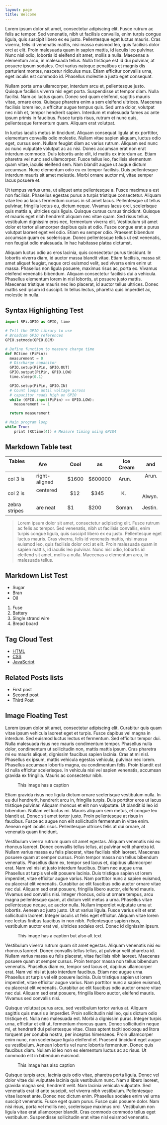 ```yaml
---
layout: page
title: Welcome
---
```


<amp-img src="{{ site.baseurl }}/static/img/macos-sierra.jpg" layout="responsive" width="266" height="150"></amp-img>
Lorem ipsum dolor sit amet, consectetur adipiscing elit. Fusce rutrum ac felis ac tempor. Sed venenatis, nibh ut facilisis convallis, enim turpis congue ligula, quis suscipit libero ex eu justo. Pellentesque eget luctus mauris. Cras viverra, felis id venenatis mattis, nisi massa euismod leo, quis facilisis dolor orci at elit. Proin malesuada quam in sapien mattis, id iaculis leo pulvinar. Nunc nisl odio, lobortis id eleifend sit amet, mollis a nulla. Maecenas a elementum arcu, in malesuada tellus. Nulla tristique est id dui pulvinar, at posuere ipsum sodales. Orci varius natoque penatibus et magnis dis parturient montes, nascetur ridiculus mus. Etiam efficitur convallis urna, eget iaculis est commodo id. Phasellus molestie a justo eget consequat.

Nullam porta urna ullamcorper, interdum arcu et, pellentesque justo. Quisque facilisis viverra nisl eget porta. Suspendisse ut tempor diam. Nulla facilisi. Nam ac luctus quam. Donec sed quam eleifend, sagittis mauris vitae, ornare eros. Quisque pharetra enim a sem eleifend ultrices. Maecenas facilisis lorem leo, a efficitur augue tempus quis. Sed urna dolor, volutpat nec nibh et, tempor hendrerit sapien. Interdum et malesuada fames ac ante ipsum primis in faucibus. Fusce turpis risus, rutrum et nunc quis, pellentesque fermentum quam. Aliquam erat volutpat.

In luctus iaculis metus in tincidunt. Aliquam consequat ligula at ex porttitor, elementum convallis odio molestie. Nullam vitae sapien aliquam, luctus odio eget, cursus sem. Nullam feugiat diam ac varius rutrum. Aliquam sed nunc ac nunc vulputate volutpat ac ac nisi. Donec accumsan erat non erat interdum commodo. Duis lobortis ante elit, id mattis ex interdum ac. Etiam pharetra vel nunc sed ullamcorper. Fusce tellus leo, facilisis elementum quam vitae, iaculis eleifend sem. Nam blandit augue ut augue dictum accumsan. Nunc elementum odio eu ex tempor facilisis. Duis pellentesque interdum mauris sit amet molestie. Morbi ornare auctor mi, vitae semper lacus posuere et.

Ut tempus varius urna, ut aliquet ante pellentesque a. Fusce maximus a est non facilisis. Phasellus egestas purus a turpis tristique consectetur. Aliquam vitae leo ac lacus fermentum cursus in sit amet lacus. Pellentesque ut tellus pulvinar, fringilla lectus eu, dictum neque. Vivamus lacus orci, scelerisque quis mattis a, ultricies quis ligula. Quisque cursus cursus tincidunt. Quisque et mauris eget nibh hendrerit aliquam nec vitae quam. Sed risus tellus, vestibulum dignissim eros nec, fermentum viverra elit. Vestibulum sit amet dolor et tortor ullamcorper dapibus quis at odio. Fusce congue erat a purus volutpat laoreet eget vel odio. Etiam eu semper odio. Praesent bibendum accumsan quam eu scelerisque. Donec pellentesque tellus ut est venenatis, non feugiat odio malesuada. In hac habitasse platea dictumst.

Aliquam luctus odio ac eros lacinia, quis consectetur purus tincidunt. In lobortis viverra diam, id auctor massa blandit vitae. Etiam facilisis, massa sit amet aliquet feugiat, neque orci euismod velit, sed viverra enim enim ut massa. Phasellus non ligula posuere, maximus risus ac, porta ex. Vivamus eleifend venenatis bibendum. Aliquam consectetur facilisis dui a vehicula. Phasellus elementum lorem in nisl lobortis, ut posuere justo mattis. Maecenas tristique mauris nec leo placerat, id auctor tellus ultrices. Donec mattis sed ipsum id suscipit. In tellus lectus, pharetra quis imperdiet ac, molestie in nulla.

## Syntax Highlighting Test

```python
import RPi.GPIO as GPIO, time

# Tell the GPIO library to use
# Broadcom GPIO references
GPIO.setmode(GPIO.BCM)

# Define function to measure charge time
def RCtime (PiPin):
  measurement = 0
  # Discharge capacitor
  GPIO.setup(PiPin, GPIO.OUT)
  GPIO.output(PiPin, GPIO.LOW)
  time.sleep(0.1)

  GPIO.setup(PiPin, GPIO.IN)
  # Count loops until voltage across
  # capacitor reads high on GPIO
  while (GPIO.input(PiPin) == GPIO.LOW):
    measurement += 1

  return measurement

# Main program loop
while True:
    print (RCtime(4)) # Measure timing using GPIO4
```

## Markdown Table test

| Tables        | Are           | Cool  |    as   | Ice Cream |   and    |
|---------------|---------------|-------|---------|-----------|----------|
| col 3 is      | right-aligned | $1600 | $600000 |    Arun.  |   Arun.  |
| col 2 is      | centered      |   $12 |    $345 |     K.    |   Alwyn. |
| zebra stripes | are neat      |    $1 |    $200 |    Soman. |  Jestin. |

> Lorem ipsum dolor sit amet, consectetur adipiscing elit. Fusce rutrum ac felis ac tempor. Sed venenatis, nibh ut facilisis convallis, enim turpis congue ligula, quis suscipit libero ex eu justo. Pellentesque eget luctus mauris. Cras viverra, felis id venenatis mattis, nisi massa euismod leo, quis facilisis dolor orci at elit. Proin malesuada quam in sapien mattis, id iaculis leo pulvinar. Nunc nisl odio, lobortis id eleifend sit amet, mollis a nulla. Maecenas a elementum arcu, in malesuada tellus.

## Markdown List Test

* Sugar
* Bran
* Oil

1. Fuse
2. Battery 
3. Single strand wire
4. Bread board

## Tag Cloud Test

<ul class="tags">
  <li><a href="#" class="tag">HTML</a></li>
  <li><a href="#" class="tag">CSS</a></li>
  <li><a href="#" class="tag">JavaScript</a></li>
</ul>

## Related Posts lists

<ul class="cp-ul">
  <li>First post</li>
  <li>Second post</li>
  <li>Third Post</li>
</ul>

## Image Floating Test

Lorem ipsum dolor sit amet, consectetur adipiscing elit. Curabitur quis quam vitae ipsum vehicula laoreet eget et turpis. Fusce dapibus vel magna in interdum. Sed euismod luctus lectus et fermentum. Sed efficitur tempor dui. Nulla malesuada risus nec mauris condimentum tempor. Phasellus nulla dolor, condimentum ut sollicitudin non, mattis mattis ipsum. Cras pharetra mi eu mauris aliquet, dignissim faucibus sapien lacinia. Cras at mi nisl. Phasellus ex ipsum, mattis vehicula egestas vehicula, pulvinar nec lorem. Phasellus accumsan lobortis magna, eu condimentum felis. Proin blandit est id nulla efficitur scelerisque. In vehicula nisi vel sapien venenatis, accumsan gravida ex fringilla. Mauris ac consectetur nibh.
<figure class="figure figure-right">
<amp-img src="https://unsplash.it/300/400?image=123" alt="chipprogrammer" height="320" width="200"></amp-img>
  <figcaption>This image has a caption</figcaption>
</figure>
Etiam gravida risus nec ligula dictum ornare scelerisque vestibulum nulla. In eu dui hendrerit, hendrerit arcu in, fringilla turpis. Duis porttitor eros ut lacus tristique pulvinar. Aliquam rhoncus et elit non vulputate. Ut blandit id leo id bibendum. Nullam vel luctus mi. Mauris aliquam sem metus, et congue leo blandit at. Donec sit amet tortor justo. Proin pellentesque at risus in faucibus. Fusce ac augue non elit sollicitudin fermentum in vitae enim. Aenean eget iaculis risus. Pellentesque ultrices felis at dui ornare, at venenatis quam tincidunt.

Vestibulum viverra rutrum quam sit amet egestas. Aliquam venenatis nisi eu rhoncus laoreet. Donec convallis tellus tellus, at pulvinar velit pharetra id. Nullam varius massa eu felis placerat, vitae facilisis nibh laoreet. Maecenas posuere quam at semper cursus. Proin tempor massa non tellus bibendum venenatis. Phasellus diam ex, tempor sed lacus et, dapibus ullamcorper erat. Nam vel nisi at justo interdum faucibus. Etiam nec augue urna. Phasellus at turpis vel elit posuere lacinia. Duis tristique sapien ut lorem imperdiet, vitae efficitur augue varius. Nam porttitor nunc a sapien euismod, eu placerat elit venenatis. Curabitur ac elit faucibus odio auctor ornare vitae nec dui. Aliquam sed erat posuere, fringilla libero auctor, eleifend mauris. Vivamus sed convallis nisi. Integer rhoncus, odio ut ornare tempus, arcu magna pellentesque quam, at dictum velit metus a urna. Phasellus vitae pellentesque neque, ac auctor nulla. Nullam imperdiet vulputate urna ut lobortis. Aenean ac justo justo. Ut ut varius ligula. Fusce varius elit et erat sollicitudin laoreet. Integer iaculis ut felis eget efficitur. Aliquam vitae lorem nec lectus finibus faucibus in non nibh. Pellentesque sapien risus, vestibulum auctor erat vel, ultricies sodales orci. Donec id dignissim ipsum.
<figure class="figure figure-left">
<amp-img src="https://unsplash.it/300/400?image=123" alt="This is the alt text" height="320" width="200"></amp-img>
  <figcaption>This image has a caption but also alt text</figcaption>
</figure>
Vestibulum viverra rutrum quam sit amet egestas. Aliquam venenatis nisi eu rhoncus laoreet. Donec convallis tellus tellus, at pulvinar velit pharetra id. Nullam varius massa eu felis placerat, vitae facilisis nibh laoreet. Maecenas posuere quam at semper cursus. Proin tempor massa non tellus bibendum venenatis. Phasellus diam ex, tempor sed lacus et, dapibus ullamcorper erat. Nam vel nisi at justo interdum faucibus. Etiam nec augue urna. Phasellus at turpis vel elit posuere lacinia. Duis tristique sapien ut lorem imperdiet, vitae efficitur augue varius. Nam porttitor nunc a sapien euismod, eu placerat elit venenatis. Curabitur ac elit faucibus odio auctor ornare vitae nec dui. Aliquam sed erat posuere, fringilla libero auctor, eleifend mauris. Vivamus sed convallis nisi.

Quisque volutpat purus arcu, sed vestibulum tortor varius at. Aliquam sagittis quis mauris a imperdiet. Proin sollicitudin nisl leo, quis dictum odio tristique et. Nulla nec malesuada est. Morbi a dignissim purus. Integer turpis urna, efficitur et elit ut, fermentum rhoncus quam. Donec sollicitudin neque mi, et hendrerit dui pellentesque vitae. Class aptent taciti sociosqu ad litora torquent per conubia nostra, per inceptos himenaeos. Proin ullamcorper enim nunc, non scelerisque ligula eleifend et. Praesent tincidunt eget augue eu vestibulum. Aenean lobortis vel nunc lobortis fermentum. Donec quis faucibus diam. Nullam id leo non ex elementum luctus ac ac risus. Ut commodo elit in bibendum euismod.

<figure class="figure figure-center">
<amp-img src="https://unsplash.it/800/400?image=123" alt="This image has alt text" width="320" height="200"></amp-img>
  <figcaption>This image has also caption</figcaption>
</figure>
Quisque turpis arcu, lacinia quis odio vitae, pharetra porta ligula. Donec vel dolor vitae dui vulputate lacinia quis vestibulum nunc. Nam a libero laoreet, gravida magna sed, hendrerit velit. Nam lacinia vehicula vulputate. Sed venenatis erat id ante suscipit, vel viverra nibh vestibulum. Pellentesque vitae laoreet ante. Donec nec dictum enim. Phasellus sodales enim vel urna suscipit venenatis. Fusce eget quam purus. Fusce quis posuere dolor. Nam nisi risus, porta vel mollis nec, scelerisque maximus orci. Vestibulum non ligula vitae erat ullamcorper blandit. Cras commodo commodo tellus eget vestibulum. Suspendisse sollicitudin erat vitae nisl euismod venenatis.
